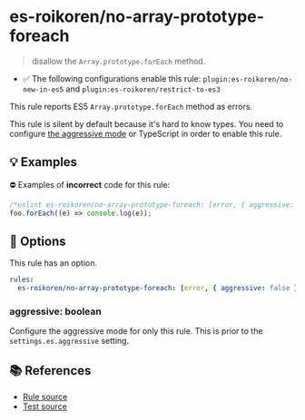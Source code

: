 # es-roikoren/no-array-prototype-foreach
> disallow the `Array.prototype.forEach` method.

- ✅ The following configurations enable this rule: `plugin:es-roikoren/no-new-in-es5` and `plugin:es-roikoren/restrict-to-es3`

This rule reports ES5 `Array.prototype.forEach` method as errors.

This rule is silent by default because it's hard to know types. You need to configure [the aggressive mode](../#the-aggressive-mode) or TypeScript in order to enable this rule.

## 💡 Examples

⛔ Examples of **incorrect** code for this rule:

```js
/*eslint es-roikoren/no-array-prototype-foreach: [error, { aggressive: true }] */
foo.forEach((e) => console.log(e));
```

## 🔧 Options

This rule has an option.

```yml
rules:
  es-roikoren/no-array-prototype-foreach: [error, { aggressive: false }]
```

### aggressive: boolean

Configure the aggressive mode for only this rule.
This is prior to the `settings.es.aggressive` setting.

## 📚 References

- [Rule source](https://github.com/roikoren755/eslint-plugin-es/blob/v2.0.11/src/rules/no-array-prototype-foreach.ts)
- [Test source](https://github.com/roikoren755/eslint-plugin-es/blob/v2.0.11/tests/src/rules/no-array-prototype-foreach.ts)
